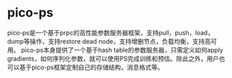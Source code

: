 # pico-ps

pico-ps是一个基于prpc的高性能参数服务器框架，支持pull，push，load，dump等操作，支持restore dead node，支持增删节点，负载均衡，支持高可用。
pico-ps本身提供了一个基于hash table的参数服务器，只需定义如何apply gradients，如何序列化参数，就可以使用PS完成训练和预估。除此之外，用户也可以基于pico-ps框架定制自己的存储结构，消息格式等。

